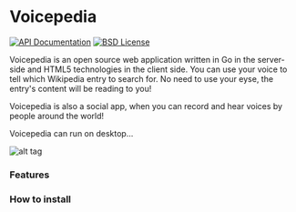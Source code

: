 Voicepedia
=========

[![API Documentation](http://img.shields.io/badge/api-Godoc-blue.svg?style=flat)](http://godoc.org/github.com/calmh/syncthing)
[![BSD License](http://img.shields.io/badge/license-BSD-red.svg?style=flat)](http://opensource.org/licenses/MIT)

Voicepedia is an open source web application written in Go in the server-side and HTML5 technologies in the client side. You can use your voice to tell which Wikipedia entry to search for. No need to use your eyse, the entry's content will be reading to you!

Voicepedia is also a social app, when you can record and hear voices by  people around the world!

Voicepedia can run on desktop...

![alt tag](https://raw.github.com/tamnd/voicewiki/master/screenshoots/desktop.png)

### Features

### How to install